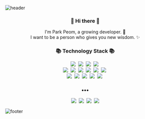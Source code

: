 ![header](https://capsule-render.vercel.app/api?type=slice&color=30A9DE&height=170&section=header&text=Park%20Peom();&fontColor=090707&fontAlignX=45&fontAlignY=65&fontSize=100)
<h3 align="center"> 👋 Hi there 👋 </h3>
<p align="center">
I'm Park Peom, a growing developer. 🌱 <br>
I want to be a person who gives you new wisdom. ✨
</p>
<h3 align="center">📚 Technology Stack 📚</h3>
<p align="center">
  <img src="https://img.shields.io/badge/-Java-orange"/>&nbsp
  <img src="https://img.shields.io/badge/-Kotlin-blueviolet"/>&nbsp  
  <img src="https://img.shields.io/badge/-JavaScript-yellow"/>&nbsp
  <img src="https://img.shields.io/badge/-Python-blue"/>&nbsp
  <br>
  <img src="https://img.shields.io/badge/-SpringBoot-brightgreen"/>&nbsp
  <img src="https://img.shields.io/badge/-JPA-brightgreen"/>&nbsp
  <img src="https://img.shields.io/badge/-Node.js-green"/>&nbsp
  <img src="https://img.shields.io/badge/-Express.js-green"/>&nbsp
  <img src="https://img.shields.io/badge/-Nginx-yellowgreen"/>&nbsp
  <img src="https://img.shields.io/badge/-Docker-blue"/>&nbsp
  <br>
  <img src="https://img.shields.io/badge/-MySQL-navy"/>&nbsp
  <img src="https://img.shields.io/badge/-MariaDB-navy"/>&nbsp
  <img src="https://img.shields.io/badge/-Jenkins-lightgray"/>&nbsp
  <img src="https://img.shields.io/badge/-AWS-black"/>&nbsp
  <img src="https://img.shields.io/badge/-Git-black"/>&nbsp
</p>
<h3 align="center">•••</h3>

<p align="center">
  <a href="https://velog.io/@new_wisdom"><img src="https://img.shields.io/badge/Tech%20Blog-262626?style=flat-square&logo=D-Wave Systems&logoColor=white&link=https://newwisdom.tistory.com"/></a>&nbsp
  <a href="https://newwisdom.tistory.com/"><img src="https://img.shields.io/badge/Tech%20Blog-262626?style=flat-square&logo=D-Wave Systems&logoColor=white&link=https://newwisdom.tistory.com"/></a>&nbsp
  <a href="https://velog.io/@new_wisdom"><img src="https://img.shields.io/badge/Tech%20Blog-11B48A?style=flat-square&logo=Vimeo&logoColor=white&link=https://velog.io/@new_wisdom"/></a>&nbsp
  <a href="mailto:wlgp2500@gmail.com"><img src="https://img.shields.io/badge/Gmail-d14836?style=flat-square&logo=Gmail&logoColor=white&link=mailto:wlgp2500@gmail.com"/></a>

</p>

![footer](https://capsule-render.vercel.app/api?type=slice&color=EFDC05&height=100&section=footer)
